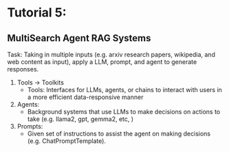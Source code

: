# Tutorial 5:


## MultiSearch Agent RAG Systems
Task: Taking in multiple inputs (e.g. arxiv research papers, wikipedia, and web content as input), apply a LLM, prompt, and agent to generate responses. 

1. Tools -> Toolkits
    - Tools: Interfaces for LLMs, agents, or chains to interact with users in a more efficient data-responsive manner
2. Agents:
    - Background systems that use LLMs to make decisions on actions to take (e.g. llama2, gpt, gemma2, etc, )
3. Prompts:
    - Given set of instructions to assist the agent on making decisions (e.g. ChatPromptTemplate).

